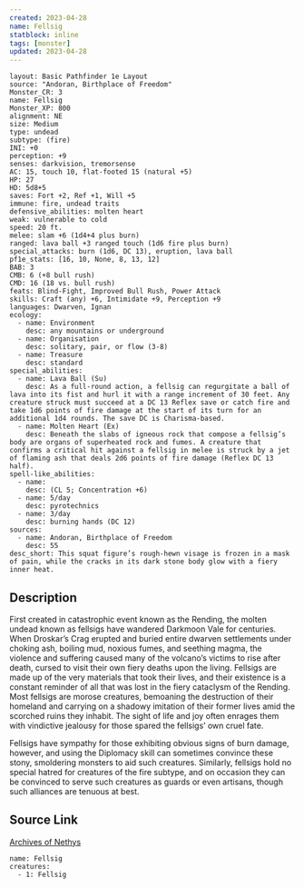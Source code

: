 ```yaml
---
created: 2023-04-28
name: Fellsig
statblock: inline
tags: [monster]
updated: 2023-04-28
---
```

```statblock
layout: Basic Pathfinder 1e Layout
source: "Andoran, Birthplace of Freedom"
Monster_CR: 3
name: Fellsig
Monster_XP: 800
alignment: NE
size: Medium
type: undead
subtype: (fire)
INI: +0
perception: +9
senses: darkvision, tremorsense
AC: 15, touch 10, flat-footed 15 (natural +5)
HP: 27
HD: 5d8+5
saves: Fort +2, Ref +1, Will +5
immune: fire, undead traits
defensive_abilities: molten heart
weak: vulnerable to cold
speed: 20 ft.
melee: slam +6 (1d4+4 plus burn)
ranged: lava ball +3 ranged touch (1d6 fire plus burn)
special_attacks: burn (1d6, DC 13), eruption, lava ball
pf1e_stats: [16, 10, None, 8, 13, 12]
BAB: 3
CMB: 6 (+8 bull rush)
CMD: 16 (18 vs. bull rush)
feats: Blind-Fight, Improved Bull Rush, Power Attack
skills: Craft (any) +6, Intimidate +9, Perception +9
languages: Dwarven, Ignan
ecology:
  - name: Environment
    desc: any mountains or underground
  - name: Organisation
    desc: solitary, pair, or flow (3-8)
  - name: Treasure
    desc: standard
special_abilities:
  - name: Lava Ball (Su)
    desc: As a full-round action, a fellsig can regurgitate a ball of lava into its fist and hurl it with a range increment of 30 feet. Any creature struck must succeed at a DC 13 Reflex save or catch fire and take 1d6 points of fire damage at the start of its turn for an additional 1d4 rounds. The save DC is Charisma-based.
  - name: Molten Heart (Ex)
    desc: Beneath the slabs of igneous rock that compose a fellsig’s body are organs of superheated rock and fumes. A creature that confirms a critical hit against a fellsig in melee is struck by a jet of flaming ash that deals 2d6 points of fire damage (Reflex DC 13 half).
spell-like_abilities:
  - name:
    desc: (CL 5; Concentration +6)
  - name: 5/day
    desc: pyrotechnics
  - name: 3/day
    desc: burning hands (DC 12)
sources:
  - name: Andoran, Birthplace of Freedom
    desc: 55
desc_short: This squat figure’s rough-hewn visage is frozen in a mask of pain, while the cracks in its dark stone body glow with a fiery inner heat.
```
## Description
First created in catastrophic event known as the Rending, the molten undead known as fellsigs have wandered Darkmoon Vale for centuries. When Droskar’s Crag erupted and buried entire dwarven settlements under choking ash, boiling mud, noxious fumes, and seething magma, the violence and suffering caused many of the volcano’s victims to rise after death, cursed to visit their own fiery deaths upon the living. Fellsigs are made up of the very materials that took their lives, and their existence is a constant reminder of all that was lost in the fiery cataclysm of the Rending. Most fellsigs are morose creatures, bemoaning the destruction of their homeland and carrying on a shadowy imitation of their former lives amid the scorched ruins they inhabit. The sight of life and joy often enrages them with vindictive jealousy for those spared the fellsigs’ own cruel fate.

Fellsigs have sympathy for those exhibiting obvious signs of burn damage, however, and using the Diplomacy skill can sometimes convince these stony, smoldering monsters to aid such creatures. Similarly, fellsigs hold no special hatred for creatures of the fire subtype, and on occasion they can be convinced to serve such creatures as guards or even artisans, though such alliances are tenuous at best.
## Source Link
[Archives of Nethys](https://aonprd.com/MonsterDisplay.aspx?ItemName=Fellsig)
```encounter-table
name: Fellsig
creatures:
  - 1: Fellsig
```
